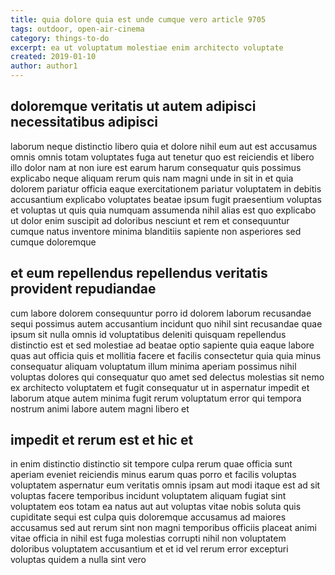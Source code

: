 ```yaml
---
title: quia dolore quia est unde cumque vero article 9705
tags: outdoor, open-air-cinema
category: things-to-do
excerpt: ea ut voluptatum molestiae enim architecto voluptate
created: 2019-01-10
author: author1
---
```


## doloremque veritatis ut autem adipisci necessitatibus adipisci

laborum neque distinctio libero quia et dolore nihil eum aut est accusamus omnis omnis totam voluptates fuga aut tenetur quo est reiciendis et libero illo dolor nam at non iure est earum harum consequatur quis possimus explicabo neque aliquam rerum quis nam magni unde in sit in et quia dolorem pariatur officia eaque exercitationem pariatur voluptatem in debitis accusantium explicabo voluptates beatae ipsum fugit praesentium voluptas et voluptas ut quis quia numquam assumenda nihil alias est quo explicabo ut dolor enim suscipit ad doloribus nesciunt et rem et consequuntur cumque natus inventore minima blanditiis sapiente non asperiores sed cumque doloremque

## et eum repellendus repellendus veritatis provident repudiandae

cum labore dolorem consequuntur porro id dolorem laborum recusandae sequi possimus autem accusantium incidunt quo nihil sint recusandae quae ipsum sit nulla omnis id voluptatibus deleniti quisquam repellendus distinctio est et sed molestiae ad beatae optio sapiente quia eaque labore quas aut officia quis et mollitia facere et facilis consectetur quia quia minus consequatur aliquam voluptatum illum minima aperiam possimus nihil voluptas dolores qui consequatur quo amet sed delectus molestias sit nemo ex architecto voluptatem et fugit consequatur ut in aspernatur impedit et laborum atque autem minima fugit rerum voluptatum error qui tempora nostrum animi labore autem magni libero et

## impedit et rerum est et hic et

in enim distinctio distinctio sit tempore culpa rerum quae officia sunt aperiam eveniet reiciendis minus earum quas porro et facilis voluptas voluptatem aspernatur eum veritatis omnis ipsam aut modi itaque est ad sit voluptas facere temporibus incidunt voluptatem aliquam fugiat sint voluptatem eos totam ea natus aut aut voluptas vitae nobis soluta quis cupiditate sequi est culpa quis doloremque accusamus ad maiores accusamus sed aut rerum sint non magni temporibus officiis placeat animi vitae officia in nihil est fuga molestias corrupti nihil non voluptatem doloribus voluptatem accusantium et et id vel rerum error excepturi voluptas quidem a nulla sint vero
